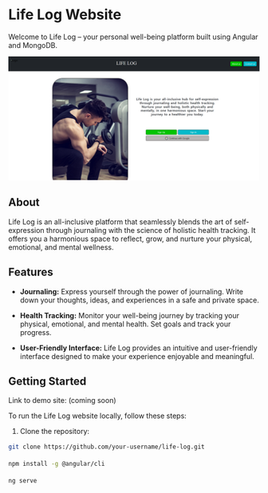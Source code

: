 # Life Log Website

Welcome to Life Log – your personal well-being platform built using Angular and MongoDB.

![Life Log Screenshot](./src/Capture.PNG)

## About

Life Log is an all-inclusive platform that seamlessly blends the art of self-expression through journaling with the science of holistic health tracking. It offers you a harmonious space to reflect, grow, and nurture your physical, emotional, and mental wellness.

## Features

- **Journaling:** Express yourself through the power of journaling. Write down your thoughts, ideas, and experiences in a safe and private space.

- **Health Tracking:** Monitor your well-being journey by tracking your physical, emotional, and mental health. Set goals and track your progress.

- **User-Friendly Interface:** Life Log provides an intuitive and user-friendly interface designed to make your experience enjoyable and meaningful.

## Getting Started

Link to demo site: (coming soon)

To run the Life Log website locally, follow these steps:

1. Clone the repository:

```sh
git clone https://github.com/your-username/life-log.git

npm install -g @angular/cli

ng serve
